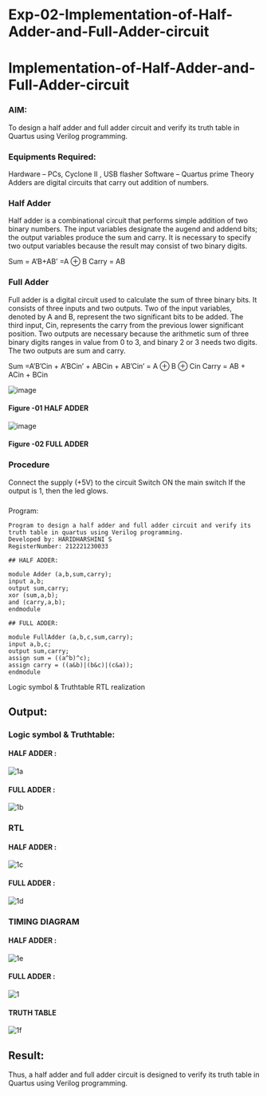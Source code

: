 # Exp-02-Implementation-of-Half-Adder-and-Full-Adder-circuit

# Implementation-of-Half-Adder-and-Full-Adder-circuit
### AIM:
To design a half adder and full adder circuit and verify its truth table in Quartus using Verilog programming.

### Equipments Required:
Hardware – PCs, Cyclone II , USB flasher
Software – Quartus prime
Theory
Adders are digital circuits that carry out addition of numbers.

### Half Adder
Half adder is a combinational circuit that performs simple addition of two binary numbers. The input variables designate the augend and addend bits; the output variables produce the sum and carry. It is necessary to specify two output variables because the result may consist of two binary digits.

Sum = A’B+AB’ =A ⊕ B Carry = AB

### Full Adder
Full adder is a digital circuit used to calculate the sum of three binary bits. It consists of three inputs and two outputs. Two of the input variables, denoted by A and B, represent the two significant bits to be added. The third input, Cin, represents the carry from the previous lower significant position. Two outputs are necessary because the arithmetic sum of three binary digits ranges in value from 0 to 3, and binary 2 or 3 needs two digits. The two outputs are sum and carry.

Sum =A’B’Cin + A’BCin’ + ABCin + AB’Cin’ = A ⊕ B ⊕ Cin Carry = AB + ACin + BCin

 ![image](https://user-images.githubusercontent.com/36288975/163552156-a13e5a56-c638-4110-97d9-8896907c8d25.png)

#### Figure -01 HALF ADDER 


![image](https://user-images.githubusercontent.com/36288975/163552057-b3547877-6d07-45b4-b7e0-bcfebfad9e1d.png)

#### Figure -02 FULL ADDER 

### Procedure

Connect the supply (+5V) to the circuit
Switch ON the main switch
If the output is 1, then the led glows.
### 
Program:
```
Program to design a half adder and full adder circuit and verify its truth table in quartus using Verilog programming.
Developed by: HARIDHARSHINI S
RegisterNumber: 212221230033
```
```
## HALF ADDER:

module Adder (a,b,sum,carry);
input a,b;
output sum,carry;
xor (sum,a,b);
and (carry,a,b);
endmodule

## FULL ADDER:

module FullAdder (a,b,c,sum,carry);
input a,b,c;
output sum,carry;
assign sum = ((a^b)^c);
assign carry = ((a&b)|(b&c)|(c&a));
endmodule
```
Logic symbol & Truthtable
RTL realization

## Output:
### Logic symbol & Truthtable:
#### HALF ADDER :
![1a](https://user-images.githubusercontent.com/93427345/196041504-3b0b47e8-8461-4ecb-b408-1ca2db78d568.png)

#### FULL ADDER :
![1b](https://user-images.githubusercontent.com/93427345/196041513-426a78fd-ffe7-4e7c-a131-f4ebc9f4ee68.png)

### RTL
#### HALF ADDER :
![1c](https://user-images.githubusercontent.com/93427345/196041580-ab421444-134c-40d2-8762-d3621f9a21ae.png)

#### FULL ADDER :
![1d](https://user-images.githubusercontent.com/93427345/196041587-c1f5a504-442a-420a-b19b-29fea1da5c60.png)

### TIMING DIAGRAM
#### HALF ADDER :
![1e](https://user-images.githubusercontent.com/93427345/196041703-1602328b-ce28-4d0b-b68b-10d2093bedee.png)

#### FULL ADDER :
![1](https://user-images.githubusercontent.com/93427345/196041707-fabe4697-8f78-49f9-bc26-edd29305c3c0.png)

#### TRUTH TABLE 
![1f](https://user-images.githubusercontent.com/93427345/196041715-4798d643-240a-4f42-beff-ba28418d8501.png)

## Result:
Thus, a half adder and full adder circuit is designed to verify its truth table in Quartus using Verilog programming.

